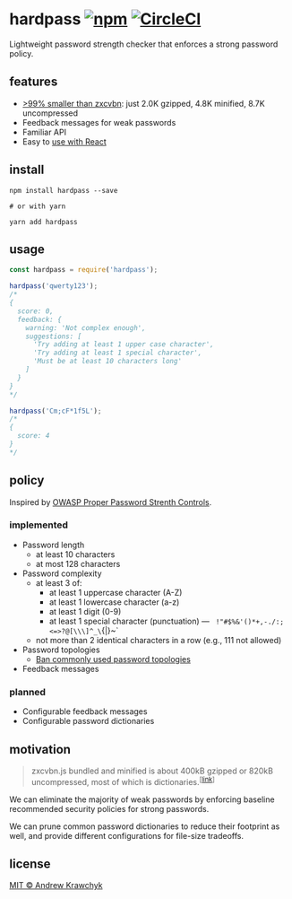 # hardpass [![npm][npm-image]][npm-url] [![CircleCI][circleci-image]][circleci-url]

[npm-image]: https://img.shields.io/npm/v/hardpass.svg
[npm-url]: https://npmjs.org/package/hardpass
[circleci-image]: https://circleci.com/gh/akrawchyk/hardpass.svg?style=shield
[circleci-url]: https://circleci.com/gh/akrawchyk/hardpass

Lightweight password strength checker that enforces a strong password policy.

## features

* [\>99% smaller than zxcvbn](#motivation): just 2.0K gzipped, 4.8K minified, 8.7K uncompressed
* Feedback messages for weak passwords
* Familiar API
* Easy to [use with React](https://github.com/akrawchyk/react-use-hardpass)

## install

```shell
npm install hardpass --save

# or with yarn

yarn add hardpass
```

## usage

```js
const hardpass = require('hardpass');

hardpass('qwerty123');
/*
{
  score: 0,
  feedback: {
    warning: 'Not complex enough',
    suggestions: [
      'Try adding at least 1 upper case character',
      'Try adding at least 1 special character',
      'Must be at least 10 characters long'
    ]
  }
}
*/

hardpass('Cm;cF*1f5L');
/*
{
  score: 4
}
*/
```

## policy

Inspired by [OWASP Proper Password Strenth Controls][owasp-url].

[owasp-url]: https://github.com/OWASP/CheatSheetSeries/blob/master/cheatsheets/Authentication_Cheat_Sheet.md#implement-proper-password-strength-controls

### implemented

* Password length
  * at least 10 characters
  * at most 128 characters
* Password complexity
  * at least 3 of:
    * at least 1 uppercase character (A-Z)
    * at least 1 lowercase character (a-z)
    * at least 1 digit (0-9)
    * at least 1 special character (punctuation) — ` !"#$%&'()*+,-./:;<=>?@[\\\]^_\`{|}~`
  * not more than 2 identical characters in a row (e.g., 111 not allowed)
* Password topologies
  * [Ban commonly used password topologies][korelogic-url]
* Feedback messages

[korelogic-url]: https://blog.korelogic.com/blog/2014/04/04/pathwell_topologies

### planned

* Configurable feedback messages
* Configurable password dictionaries

## motivation

> zxcvbn.js bundled and minified is about 400kB gzipped or 820kB uncompressed, most of which is dictionaries.<sup>\[[link][zxcvbn-quote-url]\]</sup>

We can eliminate the majority of weak passwords by enforcing baseline recommended
security policies for strong passwords.

We can prune common password dictionaries to reduce their footprint as well, and
provide different configurations for file-size tradeoffs.

[zxcvbn-quote-url]: https://github.com/dropbox/zxcvbn#script-load-latency

## license

[MIT © Andrew Krawchyk][license-url]

[license-url]: https://github.com/akrawchyk/hardpass/blob/master/LICENSE.md
